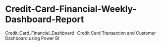 # Credit-Card-Financial-Weekly-Dashboard-Report
Credit_Card_Financial_Dashboard -Credit Card Transaction and Customer Dashboard using Power BI
